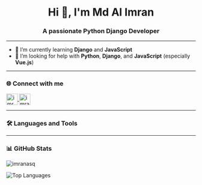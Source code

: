 <link rel="stylesheet" href="https://cdn.jsdelivr.net/gh/devicons/devicon@v2.11.0/devicon.min.css">

<h1 align="center">Hi 👋, I'm Md Al Imran</h1>
<h3 align="center">A passionate Python Django Developer</h3>

---

- 🌱 I’m currently learning **Django** and **JavaScript**  
- 🤔 I’m looking for help with **Python**, **Django**, and **JavaScript** (especially **Vue.js**)

---

### 🌐 Connect with me

<p align="left">
  <a href="https://twitter.com/imrn0" target="_blank">
    <img align="center" src="https://cdn.jsdelivr.net/npm/simple-icons@v3/icons/twitter.svg" alt="imrn0" height="30" width="30" />
  </a>
  <a href="https://www.linkedin.com/in/imran02" target="_blank">
    <img align="center" src="https://cdn.jsdelivr.net/npm/simple-icons@v3/icons/linkedin.svg" alt="imran02" height="30" width="30" />
  </a>
</p>

---

### 🛠️ Languages and Tools

<p>
  <i class="devicon-python-plain colored" title="Python"></i>
  <i class="devicon-django-plain colored" title="Django"></i>
  <i class="devicon-javascript-plain colored" title="JavaScript"></i>
  <i class="devicon-vuejs-plain colored" title="Vue.js"></i>
  <i class="devicon-html5-plain colored" title="HTML5"></i>
  <i class="devicon-css3-plain colored" title="CSS3"></i>
  <i class="devicon-git-plain colored" title="Git"></i>
  <i class="devicon-github-original" title="GitHub"></i>
  <i class="devicon-postgresql-plain colored" title="PostgreSQL"></i>
  <i class="devicon-mysql-plain colored" title="MySQL"></i>
</p>

---

### 📊 GitHub Stats

<p align="left">
  <img src="https://github-readme-stats.vercel.app/api?username=imranasq&show_icons=true&theme=radical" alt="imranasq" />
</p>

<p align="left">
  <img src="https://github-readme-stats.vercel.app/api/top-langs/?username=imranasq&layout=compact" alt="Top Languages" />
</p>
